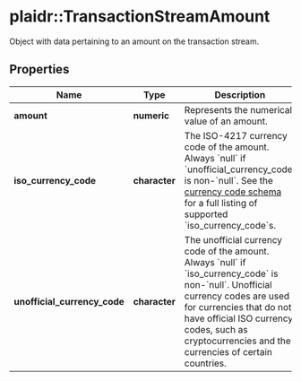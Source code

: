 # plaidr::TransactionStreamAmount

Object with data pertaining to an amount on the transaction stream.

## Properties
Name | Type | Description | Notes
------------ | ------------- | ------------- | -------------
**amount** | **numeric** | Represents the numerical value of an amount. | [optional] 
**iso_currency_code** | **character** | The ISO-4217 currency code of the amount. Always &#x60;null&#x60; if &#x60;unofficial_currency_code&#x60; is non-&#x60;null&#x60;.  See the [currency code schema](https://plaid.com/docs/api/accounts#currency-code-schema) for a full listing of supported &#x60;iso_currency_code&#x60;s. | [optional] 
**unofficial_currency_code** | **character** | The unofficial currency code of the amount. Always &#x60;null&#x60; if &#x60;iso_currency_code&#x60; is non-&#x60;null&#x60;. Unofficial currency codes are used for currencies that do not have official ISO currency codes, such as cryptocurrencies and the currencies of certain countries. | [optional] 


